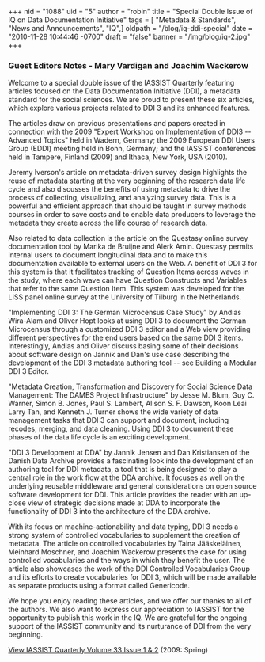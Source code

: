 +++
nid = "1088"
uid = "5"
author = "robin"
title = "Special Double Issue of IQ on Data Documentation Initiative"
tags = [ "Metadata & Standards", "News and Announcements", "IQ",]
oldpath = "/blog/iq-ddi-special"
date = "2010-11-28 10:44:46 -0700"
draft = "false"
banner = "/img/blog/iq-2.jpg"
+++
### Guest Editors Notes - Mary Vardigan and Joachim Wackerow

Welcome to a special double issue of the IASSIST Quarterly featuring
articles focused on the Data Documentation Initiative (DDI), a metadata
standard for the social sciences. We are proud to present these six
articles, which explore various projects related to DDI 3 and its
enhanced features.

The articles draw on previous presentations and papers created in
connection with the 2009 "Expert Workshop on Implementation of DDI3 --
Advanced Topics" held in Wadern, Germany; the 2009 European DDI Users
Group (EDDI) meeting held in Bonn, Germany; and the IASSIST conferences
held in Tampere, Finland (2009) and Ithaca, New York, USA (2010).

Jeremy Iverson's article on metadata-driven survey design highlights the
reuse of metadata starting at the very beginning of the research data
life cycle and also discusses the benefits of using metadata to drive
the process of collecting, visualizing, and analyzing survey data. This
is a powerful and efficient approach that should be taught in survey
methods courses in order to save costs and to enable data producers to
leverage the metadata they create across the life course of research
data.

Also related to data collection is the article on the Questasy online
survey documentation tool by Marika de Bruijne and Alerk Amin. Questasy
permits internal users to document longitudinal data and to make this
documentation available to external users on the Web. A benefit of DDI 3
for this system is that it facilitates tracking of Question Items across
waves in the study, where each wave can have Question Constructs and
Variables that refer to the same Question Item. This system was
developed for the LISS panel online survey at the University of Tilburg
in the Netherlands.

"Implementing DDI 3: The German Microcensus Case Study" by Andias
Wira-Alam and Oliver Hopt looks at using DDI 3 to document the German
Microcensus through a customized DDI 3 editor and a Web view providing
different perspectives for the end users based on the same DDI 3 items.
Interestingly, Andias and Oliver discuss basing some of their decisions
about software design on Jannik and Dan's use case describing the
development of the DDI 3 metadata authoring tool -- see Building a
Modular DDI 3 Editor.

"Metadata Creation, Transformation and Discovery for Social Science Data
Management: The DAMES Project Infrastructure" by Jesse M. Blum, Guy C.
Warner, Simon B. Jones, Paul S. Lambert, Alison S. F. Dawson, Koon Leai
Larry Tan, and Kenneth J. Turner shows the wide variety of data
management tasks that DDI 3 can support and document, including recodes,
merging, and data cleaning. Using DDI 3 to document these phases of the
data life cycle is an exciting development.

"DDI 3 Development at DDA" by Jannik Jensen and Dan Kristiansen of the
Danish Data Archive provides a fascinating look into the development of
an authoring tool for DDI metadata, a tool that is being designed to
play a central role in the work flow at the DDA archive. It focuses as
well on the underlying reusable middleware and general considerations on
open source software development for DDI. This article provides the
reader with an up-close view of strategic decisions made at DDA to
incorporate the functionality of DDI 3 into the architecture of the DDA
archive.

With its focus on machine-actionability and data typing, DDI 3 needs a
strong system of controlled vocabularies to supplement the creation of
metadata. The article on controlled vocabularies by Taina Jääskeläinen,
Meinhard Moschner, and Joachim Wackerow presents the case for using
controlled vocabularies and the ways in which they benefit the user. The
article also showcases the work of the DDI Controlled Vocabularies Group
and its efforts to create vocabularies for DDI 3, which will be made
available as separate products using a format called Genericode.

We hope you enjoy reading these articles, and we offer our thanks to all
of the authors. We also want to express our appreciation to IASSIST for
the opportunity to publish this work in the IQ. We are grateful for the
ongoing support of the IASSIST community and its nurturance of DDI from
the very beginning.

[View IASSIST Quarterly Volume 33 Issue 1 & 2](/iq/issue/33/1) (2009:
Spring)
